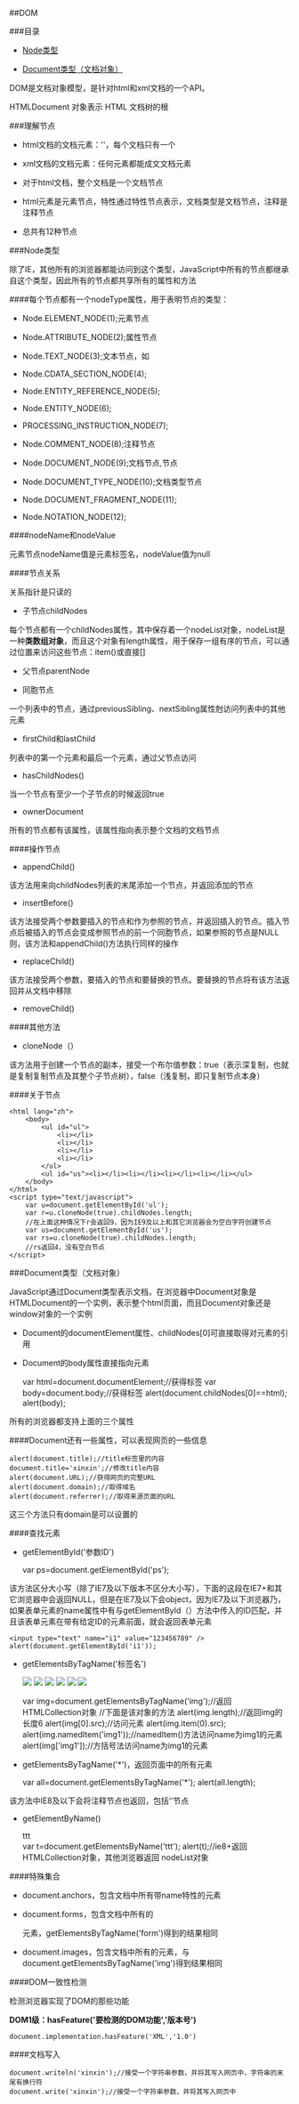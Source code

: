 ##DOM

###目录

* [Node类型](#a1)

* [Document类型（文档对象）](#a2)

DOM是文档对象模型，是针对html和xml文档的一个API。

HTMLDocument 对象表示 HTML 文档树的根

###理解节点

+ html文档的文档元素：'<html>'，每个文档只有一个   

+ xml文档的文档元素：任何元素都能成文文档元素    

+ 对于html文档，整个文档是一个文档节点    

+ html元素是元素节点，特性通过特性节点表示，文档类型是文档节点，注释是注释节点    

+ 总共有12种节点

<a name="a1"></a>

###Node类型

除了IE，其他所有的浏览器都能访问到这个类型，JavaScript中所有的节点都继承自这个类型，因此所有的节点都共享所有的属性和方法

####每个节点都有一个nodeType属性，用于表明节点的类型：

+ Node.ELEMENT_NODE(1);元素节点

+ Node.ATTRIBUTE_NODE(2);属性节点

+ Node.TEXT_NODE(3);文本节点，如<p>

+ Node.CDATA_SECTION_NODE(4);

+ Node.ENTITY_REFERENCE_NODE(5);

+ Node.ENTITY_NODE(6);

+ PROCESSING_INSTRUCTION_NODE(7);

+ Node.COMMENT_NODE(8);注释节点

+ Node.DOCUMENT_NODE(9);文档节点,<html>节点

+ Node.DOCUMENT_TYPE_NODE(10);文档类型节点

+ Node.DOCUMENT_FRAGMENT_NODE(11);

+ Node.NOTATION_NODE(12);

####nodeName和nodeValue

元素节点nodeName值是元素标签名，nodeValue值为null

####节点关系

关系指针是只读的

+ 子节点childNodes

每个节点都有一个childNodes属性，其中保存着一个nodeList对象，nodeList是一种**类数组对象**，而且这个对象有length属性，用于保存一组有序的节点，可以通过位置来访问这些节点：item()或直接[]

+ 父节点parentNode

+ 同胞节点

一个列表中的节点，通过previousSibling、nextSibling属性尅访问列表中的其他元素

+ firstChild和lastChild

列表中的第一个元素和最后一个元素，通过父节点访问

+ hasChildNodes()

当一个节点有至少一个子节点的时候返回true

+ ownerDocument

所有的节点都有该属性，该属性指向表示整个文档的文档节点

####操作节点

+ appendChild()

该方法用来向childNodes列表的末尾添加一个节点，并返回添加的节点

+ insertBefore()

该方法接受两个参数要插入的节点和作为参照的节点，并返回插入的节点。插入节点后被插入的节点会变成参照节点的前一个同胞节点，如果参照的节点是NULL则，该方法和appendChild()方法执行同样的操作

+ replaceChild()

该方法接受两个参数，要插入的节点和要替换的节点。要替换的节点将有该方法返回并从文档中移除

+ removeChild()

####其他方法

+ cloneNode（）

该方法用于创建一个节点的副本，接受一个布尔值参数：true（表示深复制，也就是复制复制节点及其整个子节点树），false（浅复制，即只复制节点本身）

####关于节点

	<html lang="zh">
		<body>
			<ul id="ul">
				<li></li>
				<li></li>
				<li></li>
				<li></li>
			</ul>
			<ul id="us"><li></li><li></li><li></li><li></li></ul>
		</body>
	</html>
	<script type="text/javascript">
		var u=document.getElementById('ul');
		var r=u.cloneNode(true).childNodes.length;
		//在上面这种情况下r会返回9，因为IE9及以上和其它浏览器会为空白字符创建节点
		var us=document.getElementById('us');
		var rs=u.cloneNode(true).childNodes.length;
		//rs返回4，没有空白节点
	</script>

<a name="a2"></a>

###Document类型（文档对象）

JavaScript通过Document类型表示文档，在浏览器中Document对象是HTMLDocument的一个实例，表示整个html页面，而且Document对象还是window对象的一个实例

+ Document的documentElement属性、childNodes[0]可直接取得对<html>元素的引用    

+ Document的body属性直接指向<body>元素

	var html=document.documentElement;//获得<html>标签
	var body=document.body;//获得<body>标签
	alert(document.childNodes[0]==html);
	alert(body);

所有的浏览器都支持上面的三个属性    

####Document还有一些属性，可以表现网页的一些信息

	alert(document.title);//title标签里的内容
	document.title='xinxin';//修改title内容
	alert(document.URL);//获得网页的完整URL
	alert(document.domain);//取得域名
	alert(document.referrer);//取得来源页面的URL

这三个方法只有domain是可以设置的

####查找元素

+ getElementById('参数ID')

	var ps=document.getElementById('ps');

该方法区分大小写（除了IE7及以下版本不区分大小写），下面的这段在IE7+和其它浏览器中会返回NULL，但是在IE7及以下会object，因为IE7及以下浏览器乃，如果表单元素的name属性中有与getElementById（）方法中传入的ID匹配，并且该表单元素在带有给定ID的元素前面，就会返回表单元素

	<input type="text" name="i1" value="123456789" />
	alert(document.getElementById('i1'));

+ getElementsByTagName('标签名')
	
	<img src="img/st1.jpg" name="img1" />
	<img src="img/st2.jpg" />
	<img src="img/st3.jpg" />
	<img src="img/st4.jpg" />
	<img src="img/st5.jpg" />
	<img src="img/st6.jpg" />

	var img=document.getElementsByTagName('img');//返回HTMLCollection对象
	//下面是该对象的方法
	alert(img.length);//返回img的长度6
	alert(img[0].src);//访问元素
	alert(img.item(0).src);
	alert(img.namedItem('img1'));//namedItem()方法访问name为img1的元素
	alert(img['img1']);//方括号法访问name为img1的元素

+ getElementsByTagName('*')，返回页面中的所有元素

	var all=document.getElementsByTagName('*');
	alert(all.length);

该方法中IE8及以下会将注释节点也返回，包括‘<!DOCTYPE html>’节点

+ getElementByName()

	<div class="ttt">ttt</div>
	var t=document.getElementsByName('ttt');
	alert(t);//ie8+返回HTMLCollection对象，其他浏览器返回 nodeList对象

####特殊集合

+ document.anchors，包含文档中所有带name特性的<a>元素

+ document.forms，包含文档中所有的<form>元素，getElementsByTagName('form')得到的结果相同

+ document.images，包含文档中所有的<img>元素，与document.getElementsByTagName('img')得到结果相同

####DOM一致性检测

检测浏览器实现了DOM的那些功能

**DOM1级：hasFeature('要检测的DOM功能','版本号')**

	document.implementation.hasFeature('XML','1.0')

####文档写入

	document.writeln('xinxin');//接受一个字符串参数，并将其写入网页中，字符串的末尾有换行符
	document.write('xinxin');//接受一个字符串参数，并将其写入网页中
